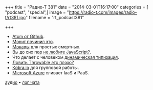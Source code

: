 +++
title = "Радио-Т 381"
date = "2014-03-01T16:17:00"
categories = [ "podcast", "special",]
image = "https://radio-t.com/images/radio-t/rt381.jpg"
filename = "rt_podcast381"

+++

* [Atom от Github](http://code.tutsplus.com/tutorials/check-out-atom-githubs-new-development-editor--net-37030).
* [Монит починил это](http://mmonit.com/monit/dist/CHANGES.txt).
* [Монады](http://www.stephanboyer.com/post/83/monads-for-dummies) для простых смертных.
* Вы до сих пор [не любите JavaScript?](http://habrahabr.ru/post/214087/).
* Что делает с человеком [динамическая типизация](http://tommcfarlin.com/dynamically-typed-languages/).
* [Ловить Throwable это плохо?](http://javarevisited.blogspot.com/2014/02/why-catching-throwable-or-error-is-bad.html)
* [Kobra.io](http://webtoolsdepot.com/kobra-io-for-real-time-collaborative-coding/) для групповой работы.
* [Microsoft Azure](http://www.zdnet.com/microsofts-azure-cloud-team-moves-toward-blurring-the-iaaspaas-lines-7000026708/) сливает IaaS и PaaS.

[аудио](http://cdn.radio-t.com/rt_podcast381.mp3) • [лог чата](http://chat.radio-t.com/logs/radio-t-381.html)
<audio src="http://cdn.radio-t.com/rt_podcast381.mp3" preload="none"></audio>
